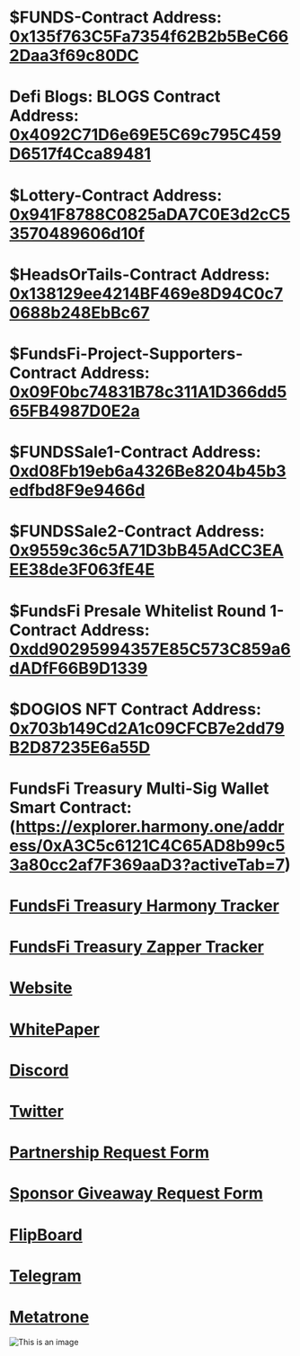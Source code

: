 # $FUNDS-Contract Address: [0x135f763C5Fa7354f62B2b5BeC662Daa3f69c80DC](https://explorer.harmony.one/address/0x135f763c5fa7354f62b2b5bec662daa3f69c80dc?activeTab=7)
# Defi Blogs: BLOGS Contract Address: [0x4092C71D6e69E5C69c795C459D6517f4Cca89481](https://snowtrace.io/address/0x4092C71D6e69E5C69c795C459D6517f4Cca89481)
# $Lottery-Contract Address: [0x941F8788C0825aDA7C0E3d2cC53570489606d10f](https://explorer.harmony.one/address/0x941F8788C0825aDA7C0E3d2cC53570489606d10f?activeTab=7)
# $HeadsOrTails-Contract Address: [0x138129ee4214BF469e8D94C0c70688b248EbBc67](https://explorer.harmony.one/address/0x138129ee4214BF469e8D94C0c70688b248EbBc67?activeTab=7)
# $FundsFi-Project-Supporters-Contract Address: [0x09F0bc74831B78c311A1D366dd565FB4987D0E2a](https://explorer.harmony.one/address/0x09F0bc74831B78c311A1D366dd565FB4987D0E2a?activeTab=7)
# $FUNDSSale1-Contract Address: [0xd08Fb19eb6a4326Be8204b45b3edfbd8F9e9466d](https://explorer.harmony.one/address/0xd08Fb19eb6a4326Be8204b45b3edfbd8F9e9466d?activeTab=7)
# $FUNDSSale2-Contract Address: [0x9559c36c5A71D3bB45AdCC3EAEE38de3F063fE4E](https://explorer.harmony.one/address/0x9559c36c5A71D3bB45AdCC3EAEE38de3F063fE4E?activeTab=7)
# $FundsFi Presale Whitelist Round 1-Contract Address: [0xdd90295994357E85C573C859a6dADfF66B9D1339](https://explorer.harmony.one/address/0xdd90295994357E85C573C859a6dADfF66B9D1339?activeTab=7)
# $DOGIOS NFT Contract Address: [0x703b149Cd2A1c09CFCB7e2dd79B2D87235E6a55D](https://explorer.harmony.one/address/0x703b149Cd2A1c09CFCB7e2dd79B2D87235E6a55D?activeTab=7)
# FundsFi Treasury Multi-Sig Wallet Smart Contract:(https://explorer.harmony.one/address/0xA3C5c6121C4C65AD8b99c53a80cc2af7F369aaD3?activeTab=7) 
# [FundsFi Treasury Harmony Tracker](https://multisig.harmony.one/app/#/safes/0xA3C5c6121C4C65AD8b99c53a80cc2af7F369aaD3/balances)
# [FundsFi Treasury Zapper Tracker](https://zapper.fi/account/0xa3c5c6121c4c65ad8b99c53a80cc2af7f369aad3)
# [Website](https:www.fundsfi.fund)
# [WhitePaper](https:/docs.fundsfi.fund)
# [Discord](https://discord.gg/9ZAzQGDQ7V)
# [Twitter](https://twitter.com/FundsFi)
# [Partnership Request Form](https://airtable.com/shrWzg51kDCplJSWf)
# [Sponsor Giveaway Request Form](https://airtable.com/shrcyTFS2NjoyDjDH)
# [FlipBoard](https://flipboard.com/@FundsFi)
# [Telegram](https://t.me/+ICMCiOUkYb8zMzZh)
# [Metatrone](https://metatr.one/#/collection/0x91d0419889ff75e237e95778138f100072004748 )
![This is an image](https://github.com/TheSpecialNoob/FundsFi-Contracts/blob/main/FundsFiLogo-modified.png)
